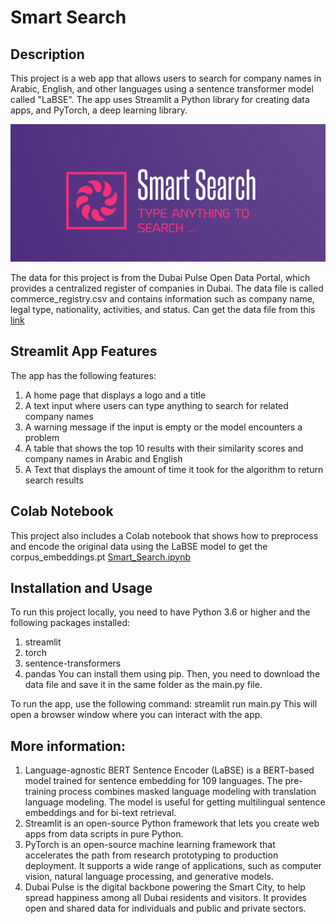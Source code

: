 # Smart Search

## Description
This project is a web app that allows users to search for company names in Arabic, English, and other languages using a sentence transformer model called "LaBSE".
The app uses Streamlit a Python library for creating data apps, and PyTorch, a deep learning library.

![Logo](https://github.com/MhdAliHarmalani/Smart-Search/blob/main/pic/logo.png?raw=true)

The data for this project is from the Dubai Pulse Open Data Portal, which provides a centralized register of companies in Dubai.
The data file is called commerce_registry.csv and contains information such as company name, legal type, nationality, activities, and status.
Can get the data file from this [link](https://www.dubaipulse.gov.ae/dataset/42a06aca-0aa6-4db9-a406-71ae95c2cc88/resource/47c7d04e-8aec-46ed-baf8-059e471750d7/download/commerce_registry.csv)

## Streamlit App Features
The app has the following features:
1. A home page that displays a logo and a title
2. A text input where users can type anything to search for related company names
3. A warning message if the input is empty or the model encounters a problem
4. A table that shows the top 10 results with their similarity scores and company names in Arabic and English
5. A Text that displays the amount of time it took for the algorithm to return search results

## Colab Notebook
This project also includes a Colab notebook that shows how to preprocess and encode the original data using the LaBSE model to get the corpus_embeddings.pt
[Smart_Search.ipynb](https://github.com/MhdAliHarmalani/Smart-Search/blob/main/Smart_Search.ipynb)

## Installation and Usage
To run this project locally, you need to have Python 3.6 or higher and the following packages installed:
1. streamlit
2. torch
3. sentence-transformers
4. pandas
You can install them using pip.
Then, you need to download the data file and save it in the same folder as the main.py file.

To run the app, use the following command:
streamlit run main.py
This will open a browser window where you can interact with the app.

## More information:
1. Language-agnostic BERT Sentence Encoder (LaBSE) is a BERT-based model trained for sentence embedding for 109 languages. 
The pre-training process combines masked language modeling with translation language modeling. 
The model is useful for getting multilingual sentence embeddings and for bi-text retrieval.
2. Streamlit is an open-source Python framework that lets you create web apps from data scripts in pure Python.
3. PyTorch is an open-source machine learning framework that accelerates the path from research prototyping to production deployment. 
It supports a wide range of applications, such as computer vision, natural language processing, and generative models.
4. Dubai Pulse is the digital backbone powering the Smart City, to help spread happiness among all Dubai residents and visitors. 
It provides open and shared data for individuals and public and private sectors.
